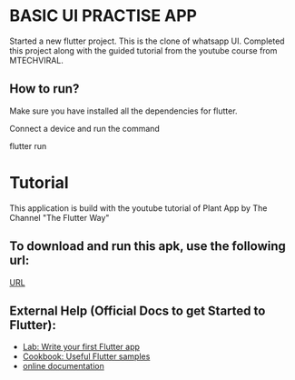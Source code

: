 # BASIC UI PRACTISE APP

Started a new flutter project. 
This is the clone of whatsapp UI. 
Completed this project along with the guided tutorial from the youtube course from MTECHVIRAL.
## How to run?

Make sure you have installed all the dependencies for flutter.

Connect a device and run the command

flutter run

# Tutorial

This application is build with the youtube tutorial of Plant App by The Channel "The Flutter Way"

## To download and run this apk, use the following url:
[URL]()
## External Help (Official Docs to get Started to Flutter):

- [Lab: Write your first Flutter app](https://flutter.dev/docs/get-started/codelab)
- [Cookbook: Useful Flutter samples](https://flutter.dev/docs/cookbook)
- [online documentation](https://flutter.dev/docs)